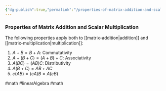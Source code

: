 ```yaml
---
{"dg-publish":true,"permalink":"/properties-of-matrix-addition-and-scalar-multiplication/"}
---
```


### Properties of Matrix Addition and Scalar Multiplication
The following properties apply both to [[matrix-addition|addition]] and [[matrix-multiplication|multiplication]]:
1. $A + B = B + A$: Commutativity
2. $A + (B+C) = (A+B)+C$: Associativity
3. $A(BC)=(AB)C$: Distributivity
4. $A(B+C)=AB+AC$
5. $c(AB)=(cA)B=A(cB)$ 

#math #linearAlgebra #math 
